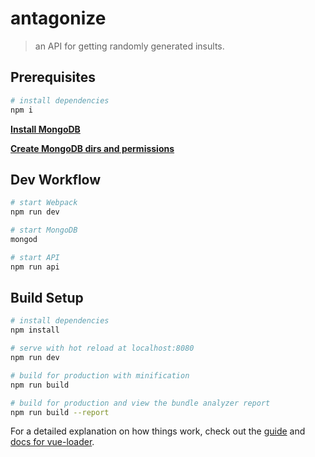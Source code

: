# antagonize

> an API for getting randomly generated insults.

## Prerequisites

```bash
# install dependencies
npm i
```

[**Install MongoDB**](https://docs.mongodb.com/manual/installation/)

[**Create MongoDB dirs and permissions**](https://stackoverflow.com/questions/28987347/setting-read-write-permissions-on-mongodb-folder)

## Dev Workflow

```bash
# start Webpack
npm run dev

# start MongoDB
mongod

# start API
npm run api
```

## Build Setup

```bash
# install dependencies
npm install

# serve with hot reload at localhost:8080
npm run dev

# build for production with minification
npm run build

# build for production and view the bundle analyzer report
npm run build --report
```

For a detailed explanation on how things work, check out the [guide](http://vuejs-templates.github.io/webpack/) and [docs for vue-loader](http://vuejs.github.io/vue-loader).
